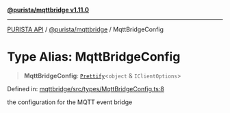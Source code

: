 [**@purista/mqttbridge v1.11.0**](../README.md)

***

[PURISTA API](../../../packages.md) / [@purista/mqttbridge](../README.md) / MqttBridgeConfig

# Type Alias: MqttBridgeConfig

> **MqttBridgeConfig**: [`Prettify`](../../core/type-aliases/Prettify.md)\<`object` & `IClientOptions`\>

Defined in: [mqttbridge/src/types/MqttBridgeConfig.ts:8](https://github.com/puristajs/purista/blob/master/packages/mqttbridge/src/types/MqttBridgeConfig.ts#L8)

the configuration for the MQTT event bridge
